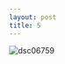 ```yaml
---
layout: post
title: 5
---
```


![dsc06759](https://user-images.githubusercontent.com/26464535/28239926-edeebd0c-69b1-11e7-8789-bcc5bb59cd99.jpg)
